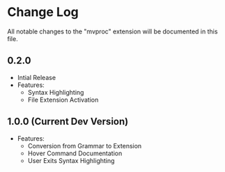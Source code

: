 # Change Log

All notable changes to the "mvproc" extension will be documented in this file.

## 0.2.0
* Intial Release
* Features:
    * Syntax Highlighting
    * File Extension Activation

## 1.0.0 (Current Dev Version)
* Features:
    * Conversion from Grammar to Extension
    * Hover Command Documentation
    * User Exits Syntax Highlighting